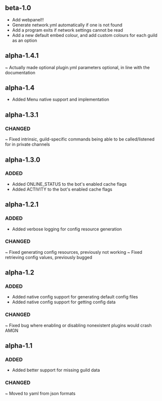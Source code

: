 ## beta-1.0
+ Add webpanel!!
+ Generate network.yml automatically if one is not found
+ Add a program exits if network settings cannot be read
+ Add a new default embed colour, and add custom colours for each guild as an option

## alpha-1.4.1
~ Actually made optional plugin.yml parameters optional, in line with the documentation

## alpha-1.4
+ Added Menu native support and implementation

## alpha-1.3.1
### CHANGED
~ Fixed intrinsic, guild-specific commands being able to be called/listened for in private channels

## alpha-1.3.0
### ADDED
+ Added ONLINE_STATUS to the bot's enabled cache flags
+ Added ACTIVITY to the bot's enabled cache flags

## alpha-1.2.1
### ADDED
+ Added verbose logging for config resource generation

### CHANGED
~ Fixed generating config resources, previously not working
~ Fixed retrieving config values, previously bugged

## alpha-1.2
### ADDED
+ Added native config support for generating default config files
+ Added native config support for getting config data

### CHANGED
~ Fixed bug where enabling or disabling nonexistent plugins would crash AMGN

## alpha-1.1
### ADDED
+ Added better support for missing guild data

### CHANGED
~ Moved to yaml from json formats
